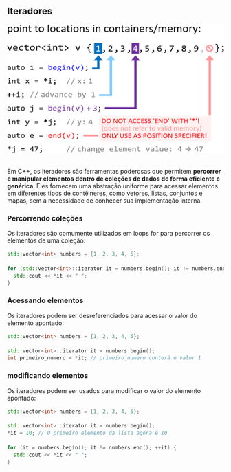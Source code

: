## Iteradores

<div align = "center">
<img src = "assets/iterators_crop.svg" width="600" height="300" />
</div>

<br/>

Em C++, os iteradores são ferramentas poderosas que permitem <b>percorrer e manipular elementos dentro de coleções de dados de forma eficiente e genérica</b>. Eles fornecem uma abstração uniforme para acessar elementos em diferentes tipos de contêineres, como vetores, listas, conjuntos e mapas, sem a necessidade de conhecer sua implementação interna.

### Percorrendo coleções

Os iteradores são comumente utilizados em loops for para percorrer os elementos de uma coleção:

```cpp
std::vector<int> numbers = {1, 2, 3, 4, 5};

for (std::vector<int>::iterator it = numbers.begin(); it != numbers.end(); ++it) {
  std::cout << *it << " ";
}
```

### Acessando elementos

Os iteradores podem ser desreferenciados para acessar o valor do elemento apontado:

```cpp
std::vector<int> numbers = {1, 2, 3, 4, 5};

std::vector<int>::iterator it = numbers.begin();
int primeiro_numero = *it; // primeiro_numero conterá o valor 1
```

### modificando elementos

Os iteradores podem ser usados para modificar o valor do elemento apontado:

```cpp
std::vector<int> numbers = {1, 2, 3, 4, 5};

std::vector<int>::iterator it = numbers.begin();
*it = 10; // O primeiro elemento da lista agora é 10

for (it = numbers.begin(); it != numbers.end(); ++it) {
  std::cout << *it << " ";
}
```